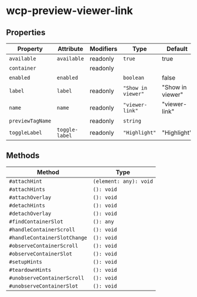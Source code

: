 # wcp-preview-viewer-link

## Properties

| Property         | Attribute      | Modifiers | Type               | Default          |
|------------------|----------------|-----------|--------------------|------------------|
| `available`      | `available`    | readonly  | `true`             | true             |
| `container`      |                | readonly  |                    |                  |
| `enabled`        | `enabled`      |           | `boolean`          | false            |
| `label`          | `label`        | readonly  | `"Show in viewer"` | "Show in viewer" |
| `name`           | `name`         | readonly  | `"viewer-link"`    | "viewer-link"    |
| `previewTagName` |                | readonly  | `string`           |                  |
| `toggleLabel`    | `toggle-label` | readonly  | `"Highlight"`      | "Highlight"      |

## Methods

| Method                       | Type                   |
|------------------------------|------------------------|
| `#attachHint`                | `(element: any): void` |
| `#attachHints`               | `(): void`             |
| `#attachOverlay`             | `(): void`             |
| `#detachHints`               | `(): void`             |
| `#detachOverlay`             | `(): void`             |
| `#findContainerSlot`         | `(): any`              |
| `#handleContainerScroll`     | `(): void`             |
| `#handleContainerSlotChange` | `(): void`             |
| `#observeContainerScroll`    | `(): void`             |
| `#observeContainerSlot`      | `(): void`             |
| `#setupHints`                | `(): void`             |
| `#teardownHints`             | `(): void`             |
| `#unobserveContainerScroll`  | `(): void`             |
| `#unobserveContainerSlot`    | `(): void`             |
